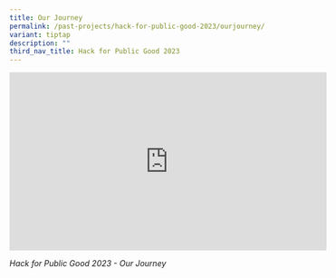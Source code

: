 ```yaml
---
title: Our Journey
permalink: /past-projects/hack-for-public-good-2023/ourjourney/
variant: tiptap
description: ""
third_nav_title: Hack for Public Good 2023
---
```

<div class="iframe-wrapper">
<iframe height="315" width="560" allowfullscreen="true" frameborder="0" src="https://www.youtube.com/embed/yCqXzrVJQI0?si=bm4zbwp4azLZ5Ssv"></iframe>
</div>
<p><em>Hack for Public Good 2023 - Our Journey</em>
</p>